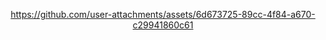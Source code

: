<div align="center">

  
https://github.com/user-attachments/assets/6d673725-89cc-4f84-a670-c29941860c61
</div>



